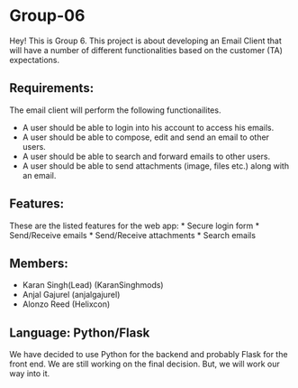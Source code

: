 # Group-06

Hey! This is Group 6.
This project is about developing an Email Client that will have a number of different functionalities based on the customer (TA) expectations.

## Requirements:
  The email client will perform the following functionailites.
   * A user should be able to login into his account to access his emails.
   * A user should be able to compose, edit and send an email to other users.
   * A user should be able to search and forward emails to other users.
   * A user should be able to send attachments (image, files etc.) along with an email.

## Features:
  These are the listed features for the web app:
    * Secure login form
    * Send/Receive emails
    * Send/Receive attachments
    * Search emails

## Members:

* Karan Singh(Lead) (KaranSinghmods)
* Anjal Gajurel (anjalgajurel)
* Alonzo Reed (Helixcon)

## Language: Python/Flask
  We have decided to use Python for the backend and probably Flask for the front end. We are still working on the final decision. But, we will work our way into it. 

